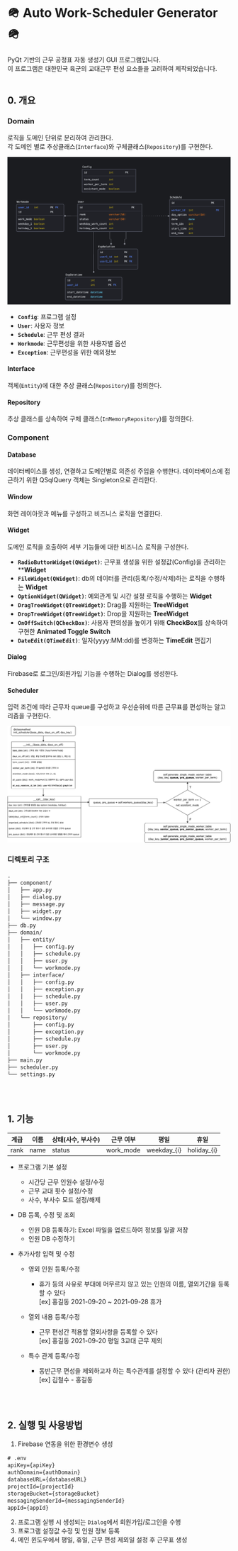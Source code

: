 # 🪖 Auto Work-Scheduler Generator 🪖

PyQt 기반의 근무 공정표 자동 생성기 GUI 프로그램입니다.  
이 프로그램은 대한민국 육군의 교대근무 편성 요소들을 고려하여 제작되었습니다.
<br /><br />

## 0. 개요

### Domain
로직을 도메인 단위로 분리하여 관리한다.   
각 도메인 별로 추상클래스(`Interface`)와 구체클래스(`Repository`)를 구현한다.

![도메인](img/domain.png)  

- **`Config`**: 프로그램 설정    
- **`User`**: 사용자 정보
- **`Schedule`**: 근무 편성 결과  
- **`Workmode`**: 근무편성을 위한 사용자별 옵션
- **`Exception`**: 근무편성을 위한 예외정보

#### Interface
객체(`Entity`)에 대한 추상 클래스(`Repository`)를 정의한다.

#### Repository
추상 클래스를 상속하여 구체 클래스(`InMemoryRepository`)를 정의한다.


### Component
#### Database
데이터베이스를 생성, 연결하고 도메인별로 의존성 주입을 수행한다.
데이터베이스에 접근하기 위한 QSqlQuery 객체는 Singleton으로 관리한다.

#### Window
화면 레이아웃과 메뉴를 구성하고 비즈니스 로직을 연결한다.

#### Widget
도메인 로직을 호출하여 세부 기능들에 대한 비즈니스 로직을 구성한다.
- **`RadioButtonWidget(QWidget)`**: 근무표 생성을 위한 설정값(Config)을 관리하는 ****Widget**
- **`FileWidget(QWidget)`**: db의 데이터를 관리(등록/수정/삭제)하는 로직을 수행하는 **Widget**
- **`OptionWidget(QWidget)`**: 예외관계 및 시간 설정 로직을 수행하는 **Widget**
- **`DragTreeWidget(QTreeWidget)`**: Drag를 지원하는 **TreeWidget**
- **`DropTreeWidget(QTreeWidget)`**: Drop을 지원하는 **TreeWidget**
- **`OnOffSwitch(QCheckBox)`**: 사용자 편의성을 높이기 위해 **CheckBox**를 상속하여 구현한 **Animated Toggle Switch**
- **`DateEdit(QTimeEdit)`**: 일자(yyyy:MM:dd)를 변경하는 **TimeEdit** 편집기

#### Dialog
Firebase로 로그인/회원가입 기능을 수행하는 Dialog를 생성한다.

#### Scheduler
입력 조건에 따라 근무자 queue를 구성하고 우선순위에 따른 근무표를 편성하는 알고리즘을 구현한다.

![scheduler flowchart](img/scheduler_flowchart.png)

### 디렉토리 구조
``` shell
.
├── component/
│   ├── app.py
│   ├── dialog.py
│   ├── message.py
│   ├── widget.py
│   └── window.py
├── db.py
├── domain/
│   ├── entity/
│   │   ├── config.py
│   │   ├── schedule.py
│   │   ├── user.py
│   │   └── workmode.py
│   ├── interface/
│   │   ├── config.py
│   │   ├── exception.py
│   │   ├── schedule.py
│   │   ├── user.py
│   │   └── workmode.py
│   └── repository/
│       ├── config.py
│       ├── exception.py
│       ├── schedule.py
│       ├── user.py
│       └── workmode.py
├── main.py
├── scheduler.py
└── settings.py
```
<br /><br />

## 1. 기능

| 계급 | 이름 | 상태(사수, 부사수) | 근무 여부 | 평일 | 휴일 |
|-----|-----|---------------|---------|-----|-----|
| rank | name | status      | work_mode | weekday_{i} | holiday_{i} |

- 프로그램 기본 설정
  - 시간당 근무 인원수 설정/수정
  - 근무 교대 횟수 설정/수정
  - 사수, 부사수 모드 설정/해제
  
- DB 등록, 수정 및 조회
  - 인원 DB 등록하기: Excel 파일을 업로드하여 정보를 일괄 저장
  - 인원 DB 수정하기
  
- 추가사항 입력 및 수정
  - 영외 인원 등록/수정
    - 휴가 등의 사유로 부대에 머무르지 않고 있는 인원의 이름, 열외기간을 등록할 수 있다  
      [ex] 홍길동 2021-09-20 ~ 2021-09-28 휴가
	  
  - 열외 내용 등록/수정
    - 근무 편성간 적용할 열외사항을 등록할 수 있다  
      [ex] 홍길동 2021-09-20 평일 3교대 근무 제외
	  
  - 특수 관계 등록/수정
    - 동반근무 편성을 제외하고자 하는 특수관계를 설정할 수 있다 (관리자 권한)  
      [ex] 김철수 - 홍길동
	  
<br /><br />


## 2. 실행 및 사용방법

1.  Firebase 연동을 위한 환경변수 생성
``` dotenv
# .env
apiKey={apiKey}
authDomain={authDomain}
databaseURL={databaseURL}
projectId={projectId}
storageBucket={storageBucket}
messagingSenderId={messagingSenderId}
appId={appId}
```
2. 프로그램 실행 시 생성되는 `Dialog`에서 회원가입/로그인을 수행 
3. 프로그램 설정값 수정 및 인원 정보 등록
4. 메인 윈도우에서 평일, 휴일, 근무 편성 제외일 설정 후 근무표 생성

